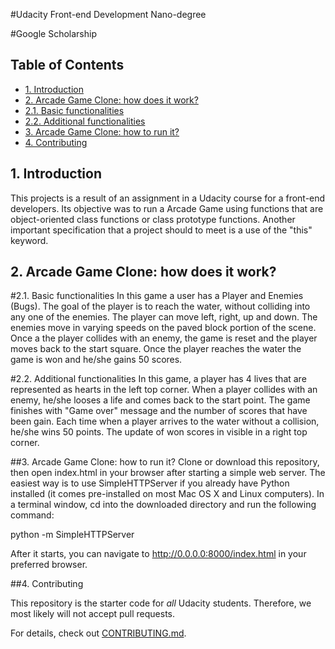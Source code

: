 #Udacity Front-end Development Nano-degree

#Google Scholarship

## Table of Contents

* [1. Introduction](#introduction)
* [2. Arcade Game Clone: how does it work?](#howtoplay)
* [2.1. Basic functionalities](#basicfunctionalities)
* [2.2. Additional functionalities](#additionalfunctionalities)
* [3. Arcade Game Clone: how to run it?](#howtorun)
* [4. Contributing](#contributing)

## 1. Introduction
This projects is a result of an assignment in a Udacity course for a front-end developers. Its objective was to run a Arcade Game using functions that are object-oriented class functions or class prototype functions. Another important specification that a project should to meet is a use of the "this" keyword.

## 2. Arcade Game Clone: how does it work?

#2.1. Basic functionalities
In this game a user has a Player and Enemies (Bugs). The goal of the player is to reach the water, without colliding into any one of the enemies. The player can move left, right, up and down. The enemies move in varying speeds on the paved block portion of the scene. Once a the player collides with an enemy, the game is reset and the player moves back to the start square. Once the player reaches the water the game is won and he/she gains 50 scores.

#2.2. Additional functionalities
In this game, a player has 4 lives that are represented as hearts in the left top corner. When a player collides with an enemy, he/she looses a life and comes back to the start point.
The game finishes with "Game over" message and the number of scores that have been gain.
Each time when a player arrives to the water without a collision, he/she wins 50 points. The update of won scores in visible in a right top corner.

##3. Arcade Game Clone: how to run it?
Clone or download this repository, then open index.html in your browser after starting a simple web server.
The easiest way is to use SimpleHTTPServer if you already have Python installed (it comes pre-installed on most Mac OS X and Linux computers). In a terminal window, cd into the downloaded directory and run the following command:

python -m SimpleHTTPServer

After it starts, you can navigate to http://0.0.0.0:8000/index.html in your preferred browser.

##4. Contributing

This repository is the starter code for _all_ Udacity students. Therefore, we most likely will not accept pull requests.

For details, check out [CONTRIBUTING.md](CONTRIBUTING.md).
